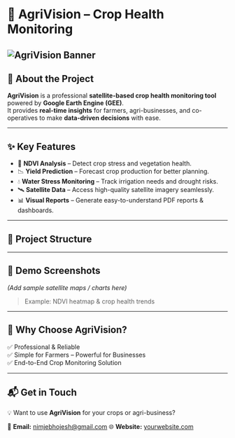 # 🌱 AgriVision – Crop Health Monitoring 
![AgriVision Banner](image/agrivision_banner.png)
---

## 📖 About the Project  
**AgriVision** is a professional **satellite-based crop health monitoring tool** powered by **Google Earth Engine (GEE)**.  
It provides **real-time insights** for farmers, agri-businesses, and co-operatives to make **data-driven decisions** with ease.  

---

## ✨ Key Features  
- 🌿 **NDVI Analysis** – Detect crop stress and vegetation health.  
- 📉 **Yield Prediction** – Forecast crop production for better planning.  
- 💧 **Water Stress Monitoring** – Track irrigation needs and drought risks.  
- 🛰 **Satellite Data** – Access high-quality satellite imagery seamlessly.  
- 📊 **Visual Reports** – Generate easy-to-understand PDF reports & dashboards.  

---

## 📂 Project Structure  

---

## 🚀 Demo Screenshots  
*(Add sample satellite maps / charts here)*  
> Example: NDVI heatmap & crop health trends  

---

## 🔑 Why Choose AgriVision?  
✅ Professional & Reliable  
✅ Simple for Farmers – Powerful for Businesses  
✅ End-to-End Crop Monitoring Solution  

---

## 📬 Get in Touch  
💡 Want to use **AgriVision** for your crops or agri-business?  

📩 **Email:** nimjebhojesh@gmail.com
🌐 **Website:** [yourwebsite.com](http://yourwebsite.com)  

